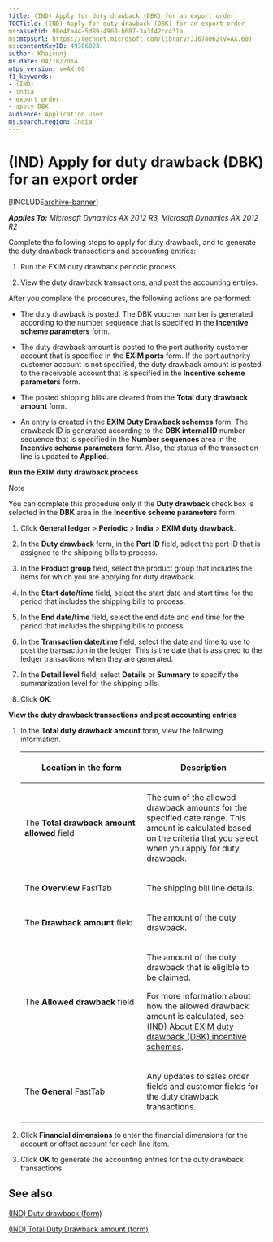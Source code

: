```yaml
---
title: (IND) Apply for duty drawback (DBK) for an export order
TOCTitle: (IND) Apply for duty drawback (DBK) for an export order
ms:assetid: 98e4fa44-5d89-4960-b687-3a3f42cc431a
ms:mtpsurl: https://technet.microsoft.com/library/JJ678062(v=AX.60)
ms:contentKeyID: 49386023
author: Khairunj
ms.date: 04/18/2014
mtps_version: v=AX.60
f1_keywords:
- (IND)
- india
- export order
- apply DBK
audience: Application User
ms.search.region: India
---
```


# (IND) Apply for duty drawback (DBK) for an export order 


[!INCLUDE[archive-banner](includes/archive-banner.md)]


_**Applies To:** Microsoft Dynamics AX 2012 R3, Microsoft Dynamics AX 2012 R2_

Complete the following steps to apply for duty drawback, and to generate the duty drawback transactions and accounting entries:

1.  Run the EXIM duty drawback periodic process.

2.  View the duty drawback transactions, and post the accounting entries.

After you complete the procedures, the following actions are performed:

  - The duty drawback is posted. The DBK voucher number is generated according to the number sequence that is specified in the **Incentive scheme parameters** form.

  - The duty drawback amount is posted to the port authority customer account that is specified in the **EXIM ports** form. If the port authority customer account is not specified, the duty drawback amount is posted to the receivable account that is specified in the **Incentive scheme parameters** form.

  - The posted shipping bills are cleared from the **Total duty drawback amount** form.

  - An entry is created in the **EXIM Duty Drawback schemes** form. The drawback ID is generated according to the **DBK internal ID** number sequence that is specified in the **Number sequences** area in the **Incentive scheme parameters** form. Also, the status of the transaction line is updated to **Applied**.

**Run the EXIM duty drawback process**


> [!NOTE]
> <P>You can complete this procedure only if the <STRONG>Duty drawback</STRONG> check box is selected in the <STRONG>DBK</STRONG> area in the <STRONG>Incentive scheme parameters</STRONG> form.</P>



1.  Click **General ledger** \> **Periodic** \> **India** \> **EXIM duty drawback**.

2.  In the **Duty drawback** form, in the **Port ID** field, select the port ID that is assigned to the shipping bills to process.

3.  In the **Product group** field, select the product group that includes the items for which you are applying for duty drawback.

4.  In the **Start date/time** field, select the start date and start time for the period that includes the shipping bills to process.

5.  In the **End date/time** field, select the end date and end time for the period that includes the shipping bills to process.

6.  In the **Transaction date/time** field, select the date and time to use to post the transaction in the ledger. This is the date that is assigned to the ledger transactions when they are generated.

7.  In the **Detail level** field, select **Details** or **Summary** to specify the summarization level for the shipping bills.

8.  Click **OK**.

**View the duty drawback transactions and post accounting entries**

1.  In the **Total duty drawback amount** form, view the following information.
    
    <table>
    <colgroup>
    <col style="width: 50%" />
    <col style="width: 50%" />
    </colgroup>
    <thead>
    <tr class="header">
    <th><p>Location in the form</p></th>
    <th><p>Description</p></th>
    </tr>
    </thead>
    <tbody>
    <tr class="odd">
    <td><p>The <strong>Total drawback amount allowed</strong> field</p></td>
    <td><p>The sum of the allowed drawback amounts for the specified date range. This amount is calculated based on the criteria that you select when you apply for duty drawback.</p></td>
    </tr>
    <tr class="even">
    <td><p>The <strong>Overview</strong> FastTab</p></td>
    <td><p>The shipping bill line details.</p></td>
    </tr>
    <tr class="odd">
    <td><p>The <strong>Drawback amount</strong> field</p></td>
    <td><p>The amount of the duty drawback.</p></td>
    </tr>
    <tr class="even">
    <td><p>The <strong>Allowed drawback</strong> field</p></td>
    <td><p>The amount of the duty drawback that is eligible to be claimed.</p>
    <p>For more information about how the allowed drawback amount is calculated, see <a href="ind-about-exim-duty-drawback-dbk-incentive-schemes.md">(IND) About EXIM duty drawback (DBK) incentive schemes</a>.</p></td>
    </tr>
    <tr class="odd">
    <td><p>The <strong>General</strong> FastTab</p></td>
    <td><p>Any updates to sales order fields and customer fields for the duty drawback transactions.</p></td>
    </tr>
    </tbody>
    </table>


2.  Click **Financial dimensions** to enter the financial dimensions for the account or offset account for each line item.

3.  Click **OK** to generate the accounting entries for the duty drawback transactions.

## See also

[(IND) Duty drawback (form)](https://technet.microsoft.com/library/jj664713\(v=ax.60\))

[(IND) Total Duty Drawback amount (form)](https://technet.microsoft.com/library/jj678025\(v=ax.60\))

  


